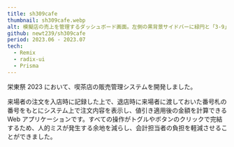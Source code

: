 ```yaml
---
title: sh309cafe
thumbnail: sh309cafe.webp
alt: 模擬店の売上を管理するダッシュボード画面。左側の黒背景サイドバーに緑円と「3-9」のリボンをつけたキャラクターで構成されるロゴがあり、メニュー項目「ホーム／入店処理／精算処理／注文履歴／統計」が表示されている。メインエリアの上部に時間帯別売上を示す折れ線グラフが、下段左に売上比の円グラフがある。画面右下に総売上「185,250円」、総注文数「625 個」の文字がある。
github: newt239/sh309cafe
period: 2023.06 - 2023.07
tech:
  - Remix
  - radix-ui
  - Prisma
---
```


栄東祭 2023 において、喫茶店の販売管理システムを開発しました。

来場者の注文を入店時に記録した上で、退店時に来場者に渡しておいた番号札の番号をもとにシステム上で注文内容を表示し、値引き適用後の金額を計算できる Web アプリケーションです。すべての操作がトグルやボタンのクリックで完結するため、人的ミスが発生する余地を減らし、会計担当者の負担を軽減させることができました。
